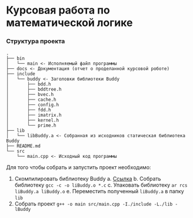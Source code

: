 # Курсовая работа по математической логике

### Структура проекта
```
.
├── bin
│   └── main <- Исполняемый файл программы
├── docs <- Документация (отчет о проделанной курсовой роботе)
├── include
│   └── buddy <- Заголовки библиотеки Buddy
│       ├── bdd.h
│       ├── bddtree.h
│       ├── bvec.h
│       ├── cache.h
│       ├── config.h
│       ├── fdd.h
│       ├── imatrix.h
│       ├── kernel.h
│       └── prime.h
├── lib
│   └── libBuddy.a <- Собранная из исходников статическая библиотека Buddy
├── README.md
└── src
    └── main.cpp <- Исходный код программы 
```

Для того чтобы собрать и запустить проект необходимо:

1. Скомпилировать библиотеку Buddy
    a. [Ссылка](https://sourceforge.net/projects/buddy/)
    b. Собрать библиотеку `gcc -c -o liBuddy.o *.c`
    c. Упаковать библиотеку `ar rcs liBuddy.a liBuddy.o`
    e. Переместить полученный `liBuddy.a` в папку `lib`
2. Собрать проект `g++ -o main src/main.cpp -I./include -L./lib -lBuddy`